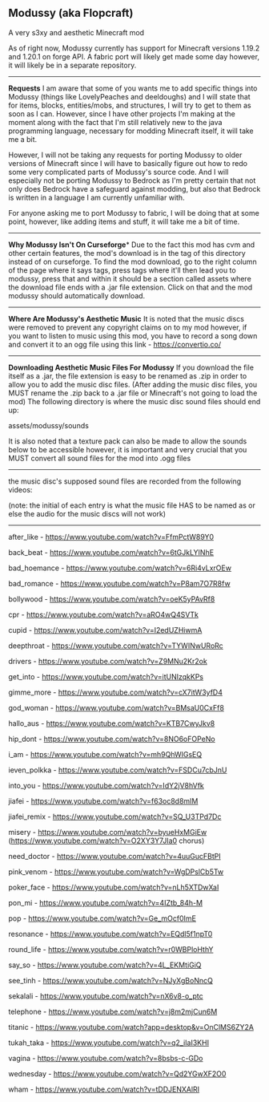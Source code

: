 Modussy (aka Flopcraft)
---
A very s3xy and aesthetic Minecraft mod

As of right now, Modussy currently has support for Minecraft versions 1.19.2 and 1.20.1 on forge API.
A fabric port will likely get made some day however, it will likely be in a separate repository.

---
**Requests**
I am aware that some of you wants me to add specific things into Modussy (things like LovelyPeaches
and deeldoughs) and I will state that for items, blocks, entities/mobs, and structures, I will try
to get to them as soon as I can. However, since I have other projects I'm making at the moment along
with the fact that I'm still relatively new to the java programming language, necessary for modding
Minecraft itself, it will take me a bit.

However, I will not be taking any requests for porting Modussy to older versions of Minecraft since
I will have to basically figure out how to redo some very complicated parts of Modussy's source code.
And I will especially not be porting Modussy to Bedrock as I'm pretty certain that not only does
Bedrock have a safeguard against modding, but also that Bedrock is written in a language I am currently
unfamiliar with.

For anyone asking me to port Modussy to fabric, I will be doing that at some point, however, like adding
items and stuff, it will take me a bit of time.

___
**Why Modussy Isn't On Curseforge***
Due to the fact this mod has cvm and other certain features, the mod's download is in the tag of this
directory instead of on curseforge. To find the mod download, go to the right column of the page where
it says tags, press tags where it'll then lead you to modussy, press that and within it should
be a section called assets where the download file ends with a .jar file extension. Click on that
and the mod modussy should automatically download.

___
**Where Are Modussy's Aesthetic Music**
It is noted that the music discs were removed to prevent any copyright claims on to my mod
however, if you want to listen to music using this mod, you have to record a song down and
convert it to an ogg file using this link - https://convertio.co/

___
**Downloading Aesthetic Music Files For Modussy**
If you download the file itself as a .jar, the file extension is easy to be renamed as .zip in order
to allow you to add the music disc files. (After adding the music disc files, you MUST rename the .zip
back to a .jar file or Minecraft's not going to load the mod)
The following directory is where the music disc sound files should end up:

assets/modussy/sounds

It is also noted that a texture pack can also be made to allow the sounds below to be accessible
however, it is important and very crucial that you MUST convert all sound files for the mod into .ogg files

___
the music disc's supposed sound files are recorded from the following videos:

(note: the initial of each entry is what the music file HAS to be named as or else the audio for the music discs
will not work)
___
after_like - https://www.youtube.com/watch?v=FfmPctW89Y0

back_beat - https://www.youtube.com/watch?v=6tGJkLYINhE

bad_hoemance - https://www.youtube.com/watch?v=6Ri4vLxrOEw

bad_romance - https://www.youtube.com/watch?v=P8am7O7R8fw

bollywood - https://www.youtube.com/watch?v=oeK5yPAvRf8

cpr - https://www.youtube.com/watch?v=aRO4wQ4SVTk

cupid - https://www.youtube.com/watch?v=I2edUZHiwmA

deepthroat - https://www.youtube.com/watch?v=TYWINwURoRc

drivers - https://www.youtube.com/watch?v=Z9MNu2Kr2ok

get_into - https://www.youtube.com/watch?v=itUNIzqkKPs

gimme_more - https://www.youtube.com/watch?v=cX7itW3yfD4

god_woman - https://www.youtube.com/watch?v=BMsaU0CxFf8

hallo_aus - https://www.youtube.com/watch?v=KTB7CwyJkv8

hip_dont - https://www.youtube.com/watch?v=8NO6oFOPeNo

i_am - https://www.youtube.com/watch?v=mh9QhWIGsEQ

ieven_polkka - https://www.youtube.com/watch?v=FSDCu7cbJnU

into_you - https://www.youtube.com/watch?v=IdY2jV8hVfk

jiafei - https://www.youtube.com/watch?v=f63oc8d8mIM

jiafei_remix - https://www.youtube.com/watch?v=SQ_U3TPd7Dc

misery - https://www.youtube.com/watch?v=byueHxMGiEw (https://www.youtube.com/watch?v=O2XY3Y7JIa0 chorus)

need_doctor - https://www.youtube.com/watch?v=4uuGucFBtPI

pink_venom - https://www.youtube.com/watch?v=WgDPslCb5Tw

poker_face - https://www.youtube.com/watch?v=nLh5XTDwXaI

pon_mi - https://www.youtube.com/watch?v=4IZtb_84h-M

pop - https://www.youtube.com/watch?v=Ge_mOcf0ImE

resonance - https://www.youtube.com/watch?v=EQdl5f1npT0

round_life - https://www.youtube.com/watch?v=r0WBPloHthY

say_so - https://www.youtube.com/watch?v=4L_EKMtiGiQ

see_tinh - https://www.youtube.com/watch?v=NJyXgBoNncQ

sekalali - https://www.youtube.com/watch?v=nX6v8-o_ptc

telephone - https://www.youtube.com/watch?v=j8m2mjCun6M

titanic - https://www.youtube.com/watch?app=desktop&v=OnClMS6ZY2A

tukah_taka - https://www.youtube.com/watch?v=q2_iIaI3KHI

vagina - https://www.youtube.com/watch?v=8bsbs-c-GDo

wednesday - https://www.youtube.com/watch?v=Qd2YGwXF2O0

wham - https://www.youtube.com/watch?v=tDDJENXAlRI
